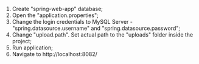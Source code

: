 1. Create "spring-web-app" database;
2. Open the "application.properties";
3. Change the login credentials to MySQL Server - "spring.datasource.username" and "spring.datasource.password";
4. Change "upload.path". Set actual path to the "uploads" folder inside the project;
5. Run application; 
6. Navigate to http://localhost:8082/
